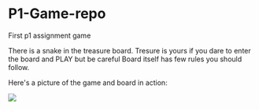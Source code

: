 # P1-Game-repo
First p1 assignment game 

There is a snake in the treasure board. Tresure is yours if you dare to enter the board and PLAY but be careful Board itself has few rules you should follow.

Here's a picture of the game and board in action:


![](AM.png)
